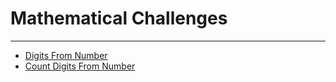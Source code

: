 # Mathematical Challenges

---

- [Digits From Number](src/test/java/com/vrapalis/www/challenges/math/GetDigitsFromNumberTest.java)
- [Count Digits From Number](src/test/java/com/vrapalis/www/challenges/math/CountDigitsFromNumberTest.java)